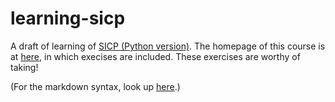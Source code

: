 # learning-sicp

A draft of learning of [SICP (Python version)](http://inst.eecs.berkeley.edu/~cs61a/book/chapters/). The homepage of this course is at [here](http://cs61a.org/), in which execises are included. These exercises are worthy of taking!


(For the markdown syntax, look up [here](http://daringfireball.net/projects/markdown/basics).)
